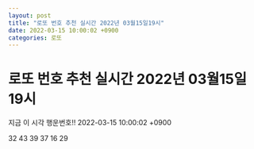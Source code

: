 ```yaml
---
layout: post
title: "로또 번호 추천 실시간 2022년 03월15일19시"
date: 2022-03-15 10:00:02 +0900
categories: 로또
---
```


# 로또 번호 추천 실시간 2022년 03월15일19시

지금 이 시각 행운번호!! 2022-03-15 10:00:02 +0900

 32  43  39  37  16  29 

